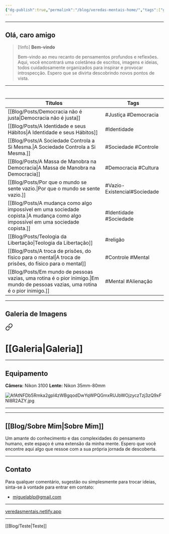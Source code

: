```yaml
---
{"dg-publish":true,"permalink":"/blog/veredas-mentais-home/","tags":["gardenEntry"],"noteIcon":""}
---
```


---

## Olá, caro amigo

> [!info] **Bem-vindo**
>
> Bem-vindo ao meu recanto de pensamentos profundos e reflexões. Aqui, você encontrará uma coletânea de escritos, imagens e ideias, todos cuidadosamente organizados para inspirar e provocar introspecção. Espero que se divirta descobrindo novos pontos de vista.

---
# 
<div class="transclusion internal-embed is-loaded"><div class="markdown-embed">



| **Títulos**                                                                                                                       | Tags                         |
| --------------------------------------------------------------------------------------------------------------------------------- | ---------------------------- |
| [[Blog/Posts/Democracia não é justa\|Democracia não é justa]]                                                                     | #Justiça #Democracia         |
| [[Blog/Posts/A Identidade e seus Hábitos\|A Identidade e seus Hábitos]]                                                           | #Identidade                  |
| [[Blog/Posts/A Sociedade Controla a Si Mesma.\|A Sociedade Controla a Si Mesma.]]                                                 | #Sociedade #Controle         |
| [[Blog/Posts/A Massa de Manobra na Democracia\|A Massa de Manobra na Democracia]]                                                 | #Democracia #Cultura         |
| [[Blog/Posts/Por que o mundo se sente vazio.\|Por que o mundo se sente vazio.]]                                                   | #Vazio-Existencial#Sociedade |
| [[Blog/Posts/A mudança como algo impossível em uma sociedade copista.\|A mudança como algo impossível em uma sociedade copista.]] | #Identidade #Sociedade       |
| [[Blog/Posts/Teologia da Libertação\|Teologia da Libertação]]                                                                     | #religão                     |
| [[Blog/Posts/A troca de prisões, do físico para o mental\|A troca de prisões, do físico para o mental]]                           | #Controle #Mental            |
| [[Blog/Posts/Em mundo de pessoas vazias, uma rotina é o pior inimigo.\|Em mundo de pessoas vazias, uma rotina é o pior inimigo.]] | #Mental #Alienação           |


</div></div>


---

## Galeria de Imagens


<div class="transclusion internal-embed is-loaded"><a class="markdown-embed-link" href="/blog/imagens/galeria-de-imagens/" aria-label="Open link"><svg xmlns="http://www.w3.org/2000/svg" width="24" height="24" viewBox="0 0 24 24" fill="none" stroke="currentColor" stroke-width="2" stroke-linecap="round" stroke-linejoin="round" class="svg-icon lucide-link"><path d="M10 13a5 5 0 0 0 7.54.54l3-3a5 5 0 0 0-7.07-7.07l-1.72 1.71"></path><path d="M14 11a5 5 0 0 0-7.54-.54l-3 3a5 5 0 0 0 7.07 7.07l1.71-1.71"></path></svg></a><div class="markdown-embed">




# [[Galeria\|Galeria]]

---

## Equipamento

**Câmera:** Nikon 3100
**Lente:** Nikon 35mm-80mm

![AfAtNFDb5Rmka2gpl4zWBgqodDwYqWPQGmxRUJbWOjzyczTzj3zQ9xFNl8R2AZY.jpg](/img/user/Blog/Media/AfAtNFDb5Rmka2gpl4zWBgqodDwYqWPQGmxRUJbWOjzyczTzj3zQ9xFNl8R2AZY.jpg)

---


</div></div>


---

## [[Blog/Sobre Mim\|Sobre Mim]]

Um amante do conhecimento e das complexidades do pensamento humano, este espaço é uma extensão da minha mente. Espero que você encontre aqui algo que ressoe com a sua própria jornada de descoberta.

---

## Contato

Para qualquer comentário, sugestão ou simplesmente para trocar ideias, sinta-se à vontade para entrar em contato:

- miguelablp@gmail.com

---

[veredasmentais.netlify.app](https://veredasmentais.netlify.app/)

---

[[Blog/Teste\|Teste]]